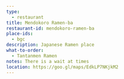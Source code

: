 ```yaml
---
type: 
  - restaurant
title: Mendokoro Ramen-ba
restaurant-id: mendokoro-ramen-ba 
place-ids:
  - bgc 
description: Japanese Ramen place
what-to-order:
  - Tantanmen Ramen
notes: There is a wait at times
location: https://goo.gl/maps/EdkLP7NKjkM2
---
```

